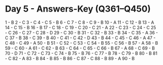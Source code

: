 # Day 5 - Answers-Key (Q361–Q450)

1 - B
2 - C
3 - C
4 - C
5 - B
6 - C
7 - C
8 - C
9 - B
10 - A
11 - C
12 - B
13 - A
14 - C
15 - B
16 - B
17 - C
18 - C
19 - C
20 - C
21 - A
22 - C
23 - C
24 - C
25 - C
26 - C
27 - C
28 - D
29 - C
30 - B
31 - C
32 - B
33 - B
34 - C
35 - A
36 - C
37 - B
38 - C
39 - B
40 - C
41 - C
42 - D
43 - B
44 - C
45 - C
46 - A
47 - C
48 - C
49 - A
50 - B
51 - C
52 - C
53 - C
54 - B
55 - C
56 - B
57 - A
58 - B
59 - C
60 - A
61 - C
62 - B
63 - C
64 - C
65 - C
66 - B
67 - A
68 - C
69 - B
70 - D
71 - C
72 - C
73 - C
74 - B
75 - B
76 - C
77 - B
78 - C
79 - B
80 - B
81 - C
82 - A
83 - B
84 - B
85 - B
86 - C
87 - C
88 - B
89 - A
90 - B

```
 
